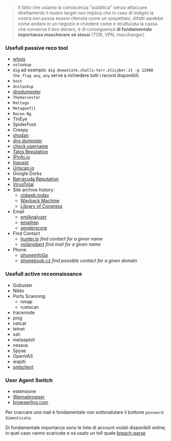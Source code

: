 > Il fatto che usiamo la conoscenza "pubblica" senza attaccare direttamente il nostro target non implica che in caso di indigini la nostra non possa essere ritenuta come un sospettato, difatti sarebbe come andare in un negozio e chiedere come è strutturata la cassa che conserva il loro denaro, è di conseguenza **di fondamentale importanza mascherare sé stessi** (TOR, VPN, macchanger)

### Usefull passive reco tool
- [whois](#whois)
- `nslookup`
- `dig` ad esempio: `dig @newstate.challs-terr.olicyber.it -p 12008 the.flag any`, `any` serve a richiedere tutti i record disponibili.
- `host`
- `dnslookup`
- [dnsdumpster](https://dnsdumpster.com/)
- `TheHarvester`
- `Maltego`
- `Metagoofil`
- `Recon-Ng`
- TinEye
- SpiderFoot
- Creepy 
- [shodan](#shodanio)
- [dns dumpster](#dnsdumpster)
- [check username](https://checkusernames.com/)
- [Talos Reputation](#talos-reputation)
- [IPinfo.io](#ipinfoio)
- [Inquest](#inquest)
- [Urlscan.io](#urlscanio)
- Google Dorks
- [Barracuda Reputation](https://www.barracudacentral.org/lookups/lookup-reputation)  
- [VirusTotal](#virustotal)
- Site archive history:
  - [oldweb.today](https://oldweb.today/#19960101/http://geocities.com/)
  - [Wayback Machine](https://archive.org/web/)
  - [Library of Congress](https://www.loc.gov/)
- Email
    - [emlAnalyzer](https://github.com/wahlflo/eml_analyzer) 
    - [emailrep](https://emailrep.io/)
    - [senderscore](https://senderscore.org/)
- Find Contact
    - [hunter.io](https://hunter.io/) *find contact for a given name*
    - [voilanobert](https://www.voilanorbert.com/) *find mail for a given name*
- Phone
    - [phoneInfoGa](https://github.com/sundowndev/phoneinfoga)
    - [phonebook.cz](https://phonebook.cz/) *find possible contact for a given domain*

### Usefull active reconnaissance
- Gobuster
- Nikto
- Ports Scanning:
  - nmap
  - rustscan
- traceroute
- ping
- netcat
- telnet
- ssh
- metasploit
- nessus
- Spyse
- OpenVAS
- wapiti
- [smbclient](#smbclient)

### User Agent Switch
- estensione
- [Wannabrowser](#wannabrowser)
- [browserling.com](https://www.browserling.com/)

Per craccare una mail è fondamentale non sottovalutare il bottone `password dimenticata`.

Di fondamentale importanza sono le liste di account violati disponibili online, in quel caso vanno scaricate e va usato un toll quale [breach-parse](https://github.com/hmaverickadams/breach-parse)
